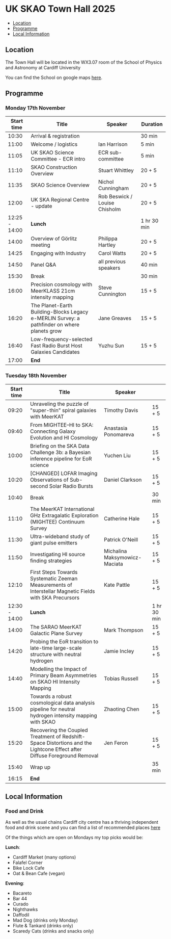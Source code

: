 # UK SKAO Town Hall 2025

- [Location](#location)
- [Programme](#programme)
- [Local Information](#local-information)
  
## Location
The Town Hall will be located in the WX3.07 room of the School of Physics and Astronomy at Cardiff University

You can find the School on google maps [here](https://maps.app.goo.gl/M9uK2BpVGZbLjqp19).
## Programme
### Monday 17th November
| Start time | Title | Speaker | Duration |
|---|---|---|---|
| 10:30 | Arrival & registration |  | 30 min |
| 11:00 | Welcome / logistics | Ian Harrison | 5 min |
| 11:05 | UK SKAO Science Committee - ECR intro | ECR sub-committee | 5 min |
| 11:10 | SKAO Construction Overview | Stuart Whittley | 20 + 5 |
| 11:35 | SKAO Science Overview | Nichol Cunningham | 20 + 5 |
| 12:00 | UK SKA Regional Centre - update | Rob Beswick / Louise Chisholm | 20 + 5 |
| 12:25 - 14:00 | **Lunch** |  | 1 hr 30 min |
| 14:00 | Overview of Görlitz meeting | Philippa Hartley | 20 + 5 |
| 14:25 | Engaging with Industry | Carol Watts | 20 + 5 |
| 14:50 | Panel Q&A | all previous speakers | 40 min |
| 15:30 | Break |  | 30 min |
| 16:00 | Precision cosmology with MeerKLASS 21cm intensity mapping | Steve Cunnington | 15 + 5 |
| 16:20 | The Planet-Earth Building-Blocks Legacy e-MERLIN Survey: a pathfinder on where planets grow | Jane Greaves | 15 + 5 |
| 16:40 | Low-frequency-selected Fast Radio Burst Host Galaxies Candidates | Yuzhu Sun | 15 + 5 |
| 17:00 | **End** |  |  |


### Tuesday 18th November
| Start time | Title | Speaker |  |
|---|---|---|---|
| 09:20 | Unraveling the puzzle of "super-thin" spiral galaxies with MeerKAT | Timothy Davis | 15 + 5 |
| 09:40 | From MIGHTEE–HI to SKA: Connecting Galaxy Evolution and HI Cosmology | Anastasia Ponomareva | 15 + 5 |
| 10:00 | Briefing on the SKA Data Challenge 3b: a Bayesian inference pipeline for EoR science | Yuchen Liu | 15 + 5 |
| 10:20 | [CHANGED] LOFAR Imaging Observations of Sub-second Solar Radio Bursts | Daniel Clarkson | 15 + 5 |
| 10:40 | Break |  | 30 min |
| 11:10 | The MeerKAT International GHz Extragalatic Exploration (MIGHTEE) Continuum Survey | Catherine Hale | 15 + 5 |
| 11:30 | Ultra-wideband study of giant pulse emitters | Patrick O'Neill | 15 + 5 |
| 11:50 | Investigating HI source finding strategies | Michalina Maksymowicz-Maciata | 15 + 5 |
| 12:10 | First Steps Towards Systematic Zeeman Measurements of Interstellar Magnetic Fields with SKA Precursors | Kate Pattle | 15 + 5 |
| 12:30 - 14:00 | **Lunch** |  | 1 hr 30 min |
| 14:00 | The SARAO MeerKAT Galactic Plane Survey | Mark Thompson | 15 + 5 |
| 14:20 | Probing the EoR transition to late-time large-scale structure with neutral hydrogen | Jamie Incley | 15 + 5 |
| 14:40 | Modelling the Impact of Primary Beam Asymmetries on SKAO HI Intensity Mapping | Tobias Russell | 15 + 5 |
| 15:00 | Towards a robust cosmological data analysis pipeline for neutral hydrogen intensity mapping with SKAO | Zhaoting Chen | 15 + 5 |
| 15:20 | Recovering the Coupled Treatment of Redshift-Space Distortions and the Lightcone Effect after Diffuse Foreground Removal | Jen Feron | 15 + 5 |
| 15:40 | Wrap up |  | 35 min |
| 16:15 | **End** |  |  |

## Local Information
### Food and Drink
As well as the usual chains Cardiff city centre has a thriving independent food and drink scene and you can find a list of recommended places [here](https://www.google.com/maps/d/u/0/edit?mid=1Z-K3QlnnRexcsHMl1_EkTq2LOI4hY4A&usp=sharing)

Of the things which are open on Mondays my top picks would be:

**Lunch**:
- Cardiff Market (many options)
- Falafel Corner
- Bike Lock Cafe
- Oat & Bean Cafe (vegan)

**Evening**:
- Bacareto
- Bar 44
- Curado
- Nighthawks
- Daffodil
- Mad Dog (drinks only Monday)
- Flute & Tankard (drinks only)
- Scaredy Cats (drinks and snacks only)
